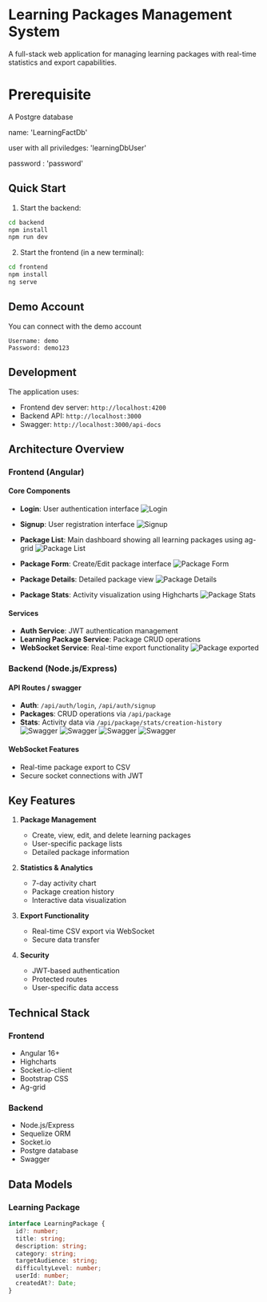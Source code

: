 # Learning Packages Management System

A full-stack web application for managing learning packages with real-time statistics and export capabilities.

# Prerequisite
A Postgre database

name: 'LearningFactDb'

user with all priviledges: 'learningDbUser'

password : 'password'

## Quick Start

1. Start the backend:
```bash
cd backend
npm install
npm run dev
```

2. Start the frontend (in a new terminal):
```bash
cd frontend
npm install
ng serve
```

## Demo Account

You can connect with the demo account 
```
Username: demo
Password: demo123
```

## Development

The application uses:
- Frontend dev server: `http://localhost:4200`
- Backend API: `http://localhost:3000`
- Swagger: `http://localhost:3000/api-docs` 

## Architecture Overview

### Frontend (Angular)

#### Core Components
- **Login**: User authentication interface
![Login](images/login.png)

- **Signup**: User registration interface
![Signup](images/signup.png)

- **Package List**: Main dashboard showing all learning packages using ag-grid
![Package List](images/Package-list.png) 

- **Package Form**: Create/Edit package interface
![Package Form](images/Package-form.png)

- **Package Details**: Detailed package view
![Package Details](images/Package-detail.png) 

- **Package Stats**: Activity visualization using Highcharts
![Package Stats](images/Package-stats.png)

#### Services
- **Auth Service**: JWT authentication management
- **Learning Package Service**: Package CRUD operations
- **WebSocket Service**: Real-time export functionality
![Package exported](images/Package-exported.png)


### Backend (Node.js/Express)

#### API Routes / swagger
- **Auth**: `/api/auth/login`, `/api/auth/signup`
- **Packages**: CRUD operations via `/api/package`
- **Stats**: Activity data via `/api/package/stats/creation-history`
![Swagger](images/Swagger1.png)
![Swagger](images/Swagger-post.png)
![Swagger](images/Swagger-get.png)
![Swagger](images/Swagger-delete.png)

#### WebSocket Features
- Real-time package export to CSV
- Secure socket connections with JWT


## Key Features

1. **Package Management**
   - Create, view, edit, and delete learning packages
   - User-specific package lists
   - Detailed package information

2. **Statistics & Analytics**
   - 7-day activity chart
   - Package creation history
   - Interactive data visualization

3. **Export Functionality**
   - Real-time CSV export via WebSocket
   - Secure data transfer

4. **Security**
   - JWT-based authentication
   - Protected routes
   - User-specific data access

## Technical Stack

### Frontend
- Angular 16+
- Highcharts
- Socket.io-client
- Bootstrap CSS
- Ag-grid

### Backend
- Node.js/Express
- Sequelize ORM
- Socket.io
- Postgre database
- Swagger

## Data Models

### Learning Package
```typescript
interface LearningPackage {
  id?: number;
  title: string;
  description: string;
  category: string;
  targetAudience: string;
  difficultyLevel: number;
  userId: number;
  createdAt?: Date;
}
```

